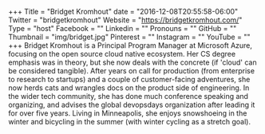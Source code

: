 +++
Title = "Bridget Kromhout"
date = "2016-12-08T20:55:58-06:00"
Twitter = "bridgetkromhout"
Website = "https://bridgetkromhout.com/"
Type = "host"
Facebook = ""
Linkedin = ""
Pronouns = ""
GitHub = ""
Thumbnail = "img/bridget.jpg"
Pinterest = ""
Instagram = ""
YouTube = ""
+++
Bridget Kromhout is a Principal Program Manager at Microsoft Azure, focusing on the open source cloud native ecosystem. Her CS degree emphasis was in theory, but she now deals with the concrete (if 'cloud' can be considered tangible). After years on call for production (from enterprise to research to startups) and a couple of customer-facing adventures, she now herds cats and wrangles docs on the product side of engineering. In the wider tech community, she has done much conference speaking and organizing, and advises the global devopsdays organization after leading it for over five years. Living in Minneapolis, she enjoys snowshoeing in the winter and bicycling in the summer (with winter cycling as a stretch goal).
